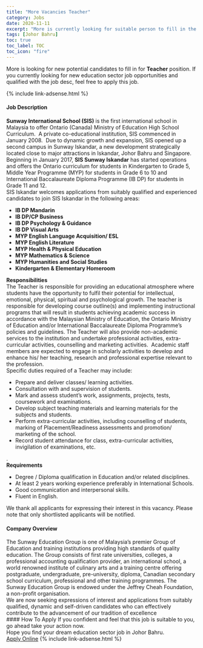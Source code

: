 ```yaml
---
title: "More Vacancies Teacher" 
category: Jobs 
date: 2020-11-11 
excerpt: "More is currently looking for suitable person to fill in the Teacher which positioned at Johor Bahru" 
tags: [Johor Bahru] 
toc: true 
toc_label: TOC 
toc_icon: "fire" 
--- 
```


<p>More is looking for new potential candidates to fill in for <b>Teacher</b> position. If you currently looking for new education sector job opportunities and qualified with the job desc, feel free to apply this job.
</p>{% include link-adsense.html %} 
 <div><div><div><h4>Job Description</h4></div></div><div><div><span><div><div><strong>Sunway International School (SIS)</strong> is the first international school in Malaysia to offer Ontario (Canada) Ministry of Education High School Curriculum.&#160; A private co-educational institution, SIS commenced in January 2008.&#160; Due to dynamic growth and expansion, SIS opened up a second campus in Sunway Iskandar, a new development strategically located close to major attractions in Iskandar, Johor Bahru and Singapore.&#160; Beginning in January 2017, <strong>SIS Sunway Iskandar</strong> has started operations and offers the Ontario curriculum for students in Kindergarten to Grade 5, Middle Year Programme (MYP) for students in Grade 6 to 10 and International Baccalaureate Diploma Programme (IB DP) for students in Grade 11 and 12.</div><div>SIS Iskandar welcomes applications from suitably qualified and experienced candidates to join SIS Iskandar in the following areas:</div><ul><li><strong>IB DP Mandarin</strong></li><li><strong>IB DP/CP Business</strong></li><li><strong>IB DP Psychology &amp; Guidance</strong></li><li><strong>IB DP Visual Arts&#160;</strong></li><li><strong>MYP English Language Acquisition/ ESL</strong></li><li><strong>MYP English Literature</strong></li><li><strong>MYP Health &amp; Physical Education</strong></li><li><strong>MYP Mathematics &amp; Science</strong></li><li><strong>MYP Humanities and Social Studies</strong></li><li><strong>Kindergarten &amp; Elementary Homeroom</strong></li></ul><div><div><strong>Responsibilities</strong></div><div>The Teacher is responsible for providing an educational atmosphere where students have the opportunity to fulfil their potential for intellectual, emotional, physical, spiritual and psychological growth. The teacher is responsible for developing course outline(s) and implementing instructional programs that will result in students achieving academic success in accordance with the Malaysian Ministry of Education, the Ontario Ministry of Education and/or International Baccalaureate Diploma Programme&#8217;s policies and guidelines. The Teacher will also provide non-academic services to the institution and undertake professional activities, extra-curricular activities, counselling and marketing activities.&#160; Academic staff members are expected to engage in scholarly activities to develop and enhance his/ her teaching, research and professional expertise relevant to the profession.</div><div>Specific duties required of a Teacher may include:</div><ul><li>Prepare and deliver classes/ learning activities.</li><li>Consultation with and supervision of students.</li><li>Mark and assess student&#8217;s work, assignments, projects, tests, coursework and examinations.</li><li>Develop subject teaching materials and learning materials for the subjects and students.</li><li>Perform extra-curricular activities, including counselling of students, marking of Placement/Readiness assessments and promotion/ marketing of the school.</li><li>Record student attendance for class, extra-curricular activities, invigilation of examinations, etc.</li></ul><div>.</div><div><strong>Requirements</strong></div><ul><li>Degree / Diploma qualification in Education and/or related disciplines.</li><li>At least 2 years working experience preferably in International Schools.&#160;</li><li>Good communication and interpersonal skills.</li><li>Fluent in English.</li></ul></div><div>We thank all applicants for expressing their interest in this vacancy. Please note that only shortlisted applicants will be notified.</div></div></span></div></div></div> 
<div><div><div><h4>Company Overview</h4></div></div><div><div><span><div><div>
<div>
		The Sunway Education Group is one of Malaysia&#8217;s premier Group of Education and training institutions providing high standards of quality education. The Group consists of first rate universities, colleges, a professional accounting qualification provider, an international school, a world renowned institute of culinary arts and a training centre offering postgraduate, undergraduate, pre-university, diploma, Canadian secondary school curriculum, professional and other training programmes. The Sunway Education Group is endowed under the Jeffrey Cheah Foundation, a non-profit organisation.</div>
<div>
		We are now seeking expressions of interest and applications from suitably qualified, dynamic and self-driven candidates who can effectively contribute to the advancement of our tradition of excellence</div>
</div></div></span></div></div></div> 
#### How To Apply 
If you confident and feel that this job is suitable to you, go ahead take your action now. <br/> 
Hope you find your dream education sector job in Johor Bahru. <br/> 
<a href="https://www.jobstreet.com.my/en/job/teacher-4420822?jobId=jobstreet-my-job-4420822&sectionRank=22&token=0~94b59a65-cb2f-4f96-ab7f-34c2578c0427&fr=SRP%20View%20In%20New%20Ta" class="btn btn--info" target="_blank" rel="nofollow noopenner">Apply Online</a> 
{% include link-adsense.html %} 